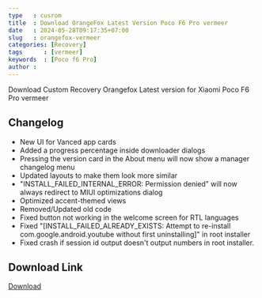 ```yaml
---
type   : cusrom
title  : Download OrangeFox Latest Version Poco F6 Pro vermeer
date   : 2024-05-28T09:17:35+07:00
slug   : orangefox-vermeer
categories: [Recovery]
tags      : [vermeer]
keywords  : [Poco f6 Pro]
author : 
---
```


Download Custom Recovery Orangefox Latest version for Xiaomi Poco F6 Pro vermeer

## Changelog
- New UI for Vanced app cards
- Added a progress percentage inside downloader dialogs
- Pressing the version card in the About menu will now show a manager changelog menu
- Updated layouts to make them look more similar
- "INSTALL_FAILED_INTERNAL_ERROR: Permission denied" will now always redirect to MIUI optimizations dialog
- Optimized accent-themed views 
- Removed/Updated old code
- Fixed button not working in the welcome screen for RTL languages
- Fixed "[INSTALL_FAILED_ALREADY_EXISTS: Attempt to re-install com.google.android.youtube without first uninstalling]" in root installer
- Fixed crash if session id output doesn't output numbers in root installer.

## Download Link
[Download](/)



